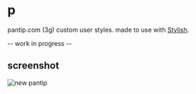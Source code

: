 p
=

pantip.com (3g) custom user styles. made to use with [Stylish](https://chrome.google.com/webstore/detail/stylish/fjnbnpbmkenffdnngjfgmeleoegfcffe/related?hl=en).

-- work in progress --

## screenshot

![new pantip](https://raw.github.com/armno/p/master/screenshots/screenshot.png)
